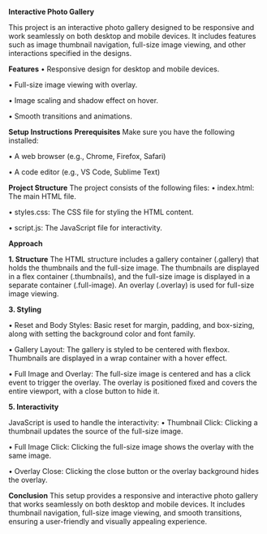 **Interactive Photo Gallery**

This project is an interactive photo gallery designed to be responsive and work seamlessly on both desktop and mobile devices. 
It includes features such as image thumbnail navigation, full-size image viewing, and other interactions specified in the designs.

**Features**
•  Responsive design for desktop and mobile devices.

•  Full-size image viewing with overlay.

•  Image scaling and shadow effect on hover.

•  Smooth transitions and animations.


**Setup Instructions**
**Prerequisites**
Make sure you have the following installed:

•	A web browser (e.g., Chrome, Firefox, Safari)

•	A code editor (e.g., VS Code, Sublime Text)

****Project Structure****
The project consists of the following files:
•	index.html: The main HTML file.

•	styles.css: The CSS file for styling the HTML content.

•	script.js: The JavaScript file for interactivity.

**Approach**

**1. Structure**
The HTML structure includes a gallery container (.gallery) that holds the thumbnails and the full-size image.
 The thumbnails are displayed in a flex container (.thumbnails), and the full-size image is displayed in a separate container (.full-image).
 An overlay (.overlay) is used for full-size image viewing.

**3. Styling**
   
•	Reset and Body Styles: Basic reset for margin, padding, and box-sizing, along with setting the background color and font family.

•	Gallery Layout: The gallery is styled to be centered with flexbox. Thumbnails are displayed in a wrap container with a hover effect.

•	Full Image and Overlay: The full-size image is centered and has a click event to trigger the overlay.
 The overlay is positioned fixed and covers the entire viewport, with a close button to hide it.
 
**5. Interactivity**
   
JavaScript is used to handle the interactivity:
•	Thumbnail Click: Clicking a thumbnail updates the source of the full-size image.

•	Full Image Click: Clicking the full-size image shows the overlay with the same image.

•	Overlay Close: Clicking the close button or the overlay background hides the overlay.

**Conclusion**
This setup provides a responsive and interactive photo gallery that works seamlessly on both desktop and mobile devices.
 It includes thumbnail navigation, full-size image viewing, and smooth transitions, ensuring a user-friendly and visually appealing experience.
